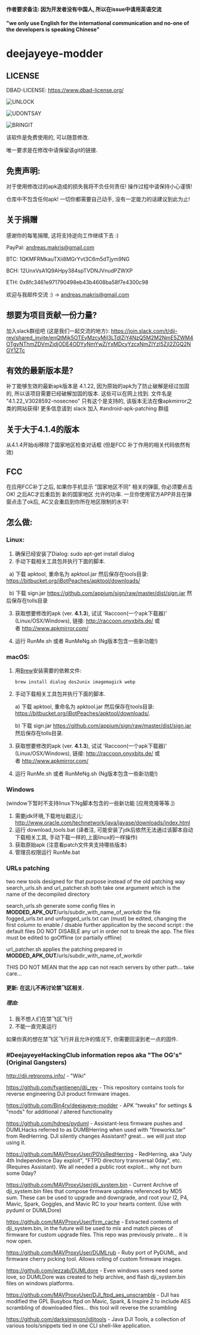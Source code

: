 #### 作者要求备注: 因为开发者没有中国人, 所以在issue中请用英语交流
#### "we only use English for the international communication and no-one of the developers is speaking Chinese"


# deejayeye-modder

## LICENSE

DBAD-LICENSE: https://www.dbad-license.org/

![UNLOCK](https://i.imgflip.com/1ssr9s.jpg)

![UDONTSAY](https://image.ibb.co/e4bWLQ/dji_statement.png)

![BRINGIT](https://gifyu.com/images/bringit.gif)

该软件是免费使用的, 可以随意修改.

唯一要求是在修改中请保留该git的链接.


## 免责声明:


对于使用修改过的apk造成的损失我将不负任何责任! 操作过程中请保持小心谨慎!

仓库中不包含任何apk! 一切你都需要自己动手, 没有一定能力的话建议到此为止!

## 关于捐赠

感谢你的每笔捐赠, 这将支持逆向工作继续下去 :)

PayPal: andreas.makris@gmail.com

BTC: 1QKMFRMkauTXii8MGrYvt3C6m5dTjym9NG

BCH: 12UnxVsA1Q9AHpy384spTVDNJVnudPZWXP

ETH: 0x8fc3461e971790498eb43b4608ba58f7e4300c98

欢迎与我邮件交流 :) -> andreas.makris@gmail.com



## 想要为项目贡献一份力量? 
加入slack群组吧 (这是我们一起交流的地方):
https://join.slack.com/t/dji-rev/shared_invite/enQtMjk5OTEyMzcyMjI3LTdlZjY4NzQ5M2M2NmE5ZWM4OTgyNThmZDVmZjdjODE4ODYyNmYwZjYxMDcyYzcxNmZlYzI5ZjI2ZGQ2NGY1ZTc

## 有效的最新版本是?

补丁能够生效的最新apk版本是 4.1.22, 因为原始的apk为了防止破解是经过加固的, 所以该项目需要已经破解加固的版本. 这些可以在网上找到.
文件名是 "4.1.22_V3028592-nosecneo" 只有这个是支持的, 该版本无法在像apkmirror之类的网站获得!
更多信息请到 slack 加入 #android-apk-patching 群组

## 关于大于4.1.4的版本

从4.1.4开始dji移除了国家地区检查对话框 (但是FCC 补丁作用的相关代码依然有效)

## FCC 

在应用FCC补丁之后, 如果你手机显示 "国家地区不同" 相关的弹窗, 你必须要点击OK! 之后AC才后重启到 新的国家地区 允许的功率. 一旦你使用官方APP并且在弹窗点击了ok后, AC又会重启到你所在地区限制的水平!

## 怎么做:

### Linux:

1. 确保已经安装了Dialog: sudo apt-get install dialog
2. 手动下载相关工具包并执行下面的脚本.

   a) 下载 apktool, 重命名为 apktool.jar 然后保存在tools目录: https://bitbucket.org/iBotPeaches/apktool/downloads/

   b) 下载 sign.jar https://github.com/appium/sign/raw/master/dist/sign.jar 然后保存在tolls目录

3. 获取想要修改的apk (ver. **4.1.3**), 试试 'Raccoon(一个apk下载器)' (Linux/OSX/Windows), 链接: http://raccoon.onyxbits.de/ 或者 http://www.apkmirror.com/

4. 运行 RunMe.sh 或者 RunMeNg.sh (Ng版本包含一些新功能!)

### macOS:

1. 用[Brew](https://brew.sh/)安装需要的依赖文件:

	`brew install dialog dos2unix imagemagick webp`

2. 手动下载相关工具包并执行下面的脚本.

   a) 下载 apktool, 重命名为 apktool.jar 然后保存在tools目录: https://bitbucket.org/iBotPeaches/apktool/downloads/.

   b) 下载 sign.jar https://github.com/appium/sign/raw/master/dist/sign.jar 然后保存在tolls目录.

3. 获取想要修改的apk (ver. **4.1.3**), 试试 'Raccoon(一个apk下载器)' (Linux/OSX/Windows), 链接: http://raccoon.onyxbits.de/ 或者 http://www.apkmirror.com/

4. 运行 RunMe.sh 或者 RunMeNg.sh (Ng版本包含一些新功能!)

### Windows
(window下暂时不支持linux下Ng脚本包含的一些新功能 [应用克隆等等.])

1. 需要jdk环境,下载地址戳这儿: http://www.oracle.com/technetwork/java/javase/downloads/index.html
2. 运行 download_tools.bat (译者注, 可能安装了jdk后依然无法通过该脚本自动下载相关工具, 手动下载一样的,上面linux的一样操作)
3. 获取原始apk (注意看patch文件夹支持哪些版本)
4. 管理员权限运行 RunMe.bat


### URLs patching

two new tools designed for that purpose instead of the old patching way
search_urls.sh and url_patcher.sh
both take one argument which is the name of the decompiled directory

search_urls.sh generate some config files in __MODDED_APK_OUT__/urls/subdir_with_name_of_workdir
the file fogged_urls.txt and unfogged_urls.txt can (must) be edited, changing the first column to enable / disable further application by the second script :
the default files DO NOT DISABLE any url in order not to break the app. The files must be edited to goOffline (or partially offline)

url_patcher.sh applies the patching prepared in __MODDED_APK_OUT__/urls/subdir_with_name_of_workdir

THIS DO NOT MEAN that the app can not reach servers by other path... take care...

#### 更新: 在这儿不再讨论禁飞区相关.

##### 理由:

1. 我不想人们在禁飞区飞行
2. 不能一直完美运行

如果你真的想在禁飞区飞行并且允许的情况下, 你需要回滚到老一点的固件.


### #DeejayeyeHackingClub information repos aka "The OG's" (Original Gangsters)

http://dji.retroroms.info/ - "Wiki"

https://github.com/fvantienen/dji_rev - This repository contains tools for reverse engineering DJI product firmware images.

https://github.com/Bin4ry/deejayeye-modder - APK "tweaks" for settings & "mods" for additional / altered functionality

https://github.com/hdnes/pyduml - Assistant-less firmware pushes and DUMLHacks referred to as DUMBHerring when used with "fireworks.tar" from RedHerring. DJI silently changes Assistant? great... we will just stop using it.

https://github.com/MAVProxyUser/P0VsRedHerring - RedHerring, aka "July 4th Independence Day exploit", "FTPD directory transversal 0day", etc. (Requires Assistant). We all needed a public root exploit... why not burn some 0day?

https://github.com/MAVProxyUser/dji_system.bin - Current Archive of dji_system.bin files that compose firmware updates referenced by MD5 sum. These can be used to upgrade and downgrade, and root your I2, P4, Mavic, Spark, Goggles, and Mavic RC to your hearts content. (Use with pyduml or DUMLDore)

https://github.com/MAVProxyUser/firm_cache - Extracted contents of dji_system.bin, in the future will be used to mix and match pieces of firmware for custom upgrade files. This repo was previously private... it is now open.

https://github.com/MAVProxyUser/DUMLrub - Ruby port of PyDUML, and firmware cherry picking tool. Allows rolling of custom firmware images.

https://github.com/jezzab/DUMLdore - Even windows users need some love, so DUMLDore was created to help archive, and flash dji_system.bin files on windows platforms.

https://github.com/MAVProxyUser/DJI_ftpd_aes_unscramble - DJI has modified the GPL Busybox ftpd on Mavic, Spark, & Inspire 2 to include AES scrambling of downloaded files... this tool will reverse the scrambling

https://github.com/darksimpson/jdjitools - Java DJI Tools, a collection of various tools/snippets tied in one CLI shell-like application.
